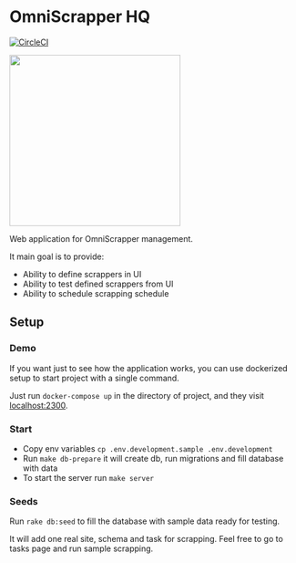 # OmniScrapper HQ

[![CircleCI](https://circleci.com/gh/omniscrapper/omniscrapper_hq/tree/master.svg?style=svg)](https://circleci.com/gh/omniscrapper/omniscrapper_hq/tree/master)

<img src="https://i.imgur.com/8r3Sb82.png" width="300" height="300">

Web application for OmniScrapper management.

It main goal is to provide:

* Ability to define scrappers in UI
* Ability to test defined scrappers from UI
* Ability to schedule scrapping schedule

## Setup

### Demo
If you want just to see how the application works, you can use dockerized setup to start project with a single command.

Just run `docker-compose up` in the directory of project, and they visit [localhost:2300](http://localhost:2300).

### Start

* Copy env variables `cp .env.development.sample .env.development`
* Run `make db-prepare` it  will create db, run migrations and fill database with data
* To start the server run `make server`

### Seeds

Run `rake db:seed` to fill the database with sample data ready for testing.

It will add one real site, schema and task for scrapping. Feel free to go to tasks page and run sample scrapping.
